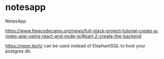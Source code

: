 # notesapp

NotesApp

https://www.freecodecamp.org/news/full-stack-project-tutorial-create-a-notes-app-using-react-and-node-js/#part-2-create-the-backend

https://neon.tech/ can be used instead of ElephantSQL to host your postgres db.
